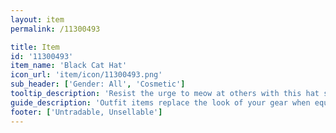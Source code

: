 ```yaml
---
layout: item
permalink: /11300493

title: Item
id: '11300493'
item_name: 'Black Cat Hat'
icon_url: 'item/icon/11300493.png'
sub_header: ['Gender: All', 'Cosmetic']
tooltip_description: 'Resist the urge to meow at others with this hat shaped like an adorable cat.'
guide_description: 'Outfit items replace the look of your gear when equipped.'
footer: ['Untradable, Unsellable']
---
```

